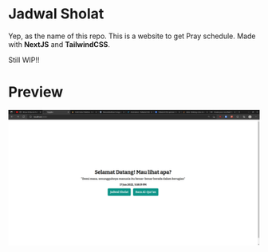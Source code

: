 # Jadwal Sholat

Yep, as the name of this repo. This is a website to get Pray schedule. Made with **NextJS** and **TailwindCSS**. 

Still WIP!!

# Preview

![Preview](public/preview.png)